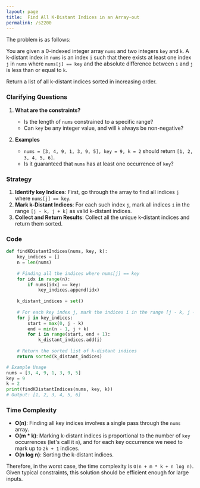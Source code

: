 ```yaml
---
layout: page
title:  Find All K-Distant Indices in an Array-out
permalink: /s2200
---
```


The problem is as follows:

You are given a 0-indexed integer array `nums` and two integers `key` and `k`. A k-distant index in `nums` is an index `i` such that there exists at least one index `j` in `nums` where `nums[j] == key` and the absolute difference between `i` and `j` is less than or equal to `k`.

Return a list of all k-distant indices sorted in increasing order.

### Clarifying Questions

1. **What are the constraints?**
   - Is the length of `nums` constrained to a specific range?
   - Can `key` be any integer value, and will `k` always be non-negative?

2. **Examples**
   - `nums = [3, 4, 9, 1, 3, 9, 5], key = 9, k = 2` should return `[1, 2, 3, 4, 5, 6]`.
   - Is it guaranteed that `nums` has at least one occurrence of `key`?

### Strategy

1. **Identify key Indices**: First, go through the array to find all indices `j` where `nums[j] == key`.
2. **Mark k-Distant Indices**: For each such index `j`, mark all indices `i` in the range `[j - k, j + k]` as valid k-distant indices.
3. **Collect and Return Results**: Collect all the unique k-distant indices and return them sorted.

### Code

```python
def findKDistantIndices(nums, key, k):
    key_indices = []
    n = len(nums)
    
    # Finding all the indices where nums[j] == key
    for idx in range(n):
        if nums[idx] == key:
            key_indices.append(idx)
    
    k_distant_indices = set()
    
    # For each key index j, mark the indices i in the range [j - k, j + k]
    for j in key_indices:
        start = max(0, j - k)
        end = min(n - 1, j + k)
        for i in range(start, end + 1):
            k_distant_indices.add(i)
    
    # Return the sorted list of k-distant indices
    return sorted(k_distant_indices)

# Example Usage
nums = [3, 4, 9, 1, 3, 9, 5]
key = 9
k = 2
print(findKDistantIndices(nums, key, k))
# Output: [1, 2, 3, 4, 5, 6]
```

### Time Complexity

- **O(n)**: Finding all key indices involves a single pass through the `nums` array.
- **O(m * k)**: Marking k-distant indices is proportional to the number of `key` occurrences (let's call it `m`), and for each key occurrence we need to mark up to `2k + 1` indices.
- **O(n log n)**: Sorting the k-distant indices.

Therefore, in the worst case, the time complexity is `O(n + m * k + n log n)`. Given typical constraints, this solution should be efficient enough for large inputs.